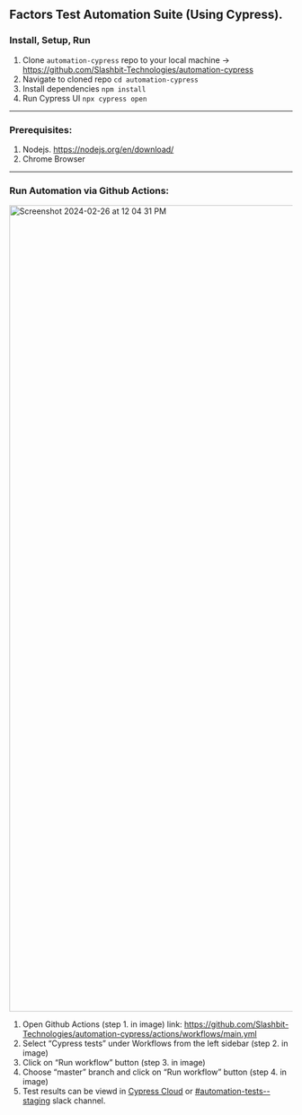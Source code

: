 ## Factors Test Automation Suite (Using Cypress).

### Install, Setup, Run
1) Clone `automation-cypress` repo to your local machine -> https://github.com/Slashbit-Technologies/automation-cypress
2) Navigate to cloned repo `cd automation-cypress`
3) Install dependencies `npm install`
4) Run Cypress UI `npx cypress open`

-----------

### Prerequisites: 
1) Nodejs. https://nodejs.org/en/download/
2) Chrome Browser

-----------

### Run Automation via Github Actions: 

<img width="1436" alt="Screenshot 2024-02-26 at 12 04 31 PM" src="https://github.com/Slashbit-Technologies/automation-cypress/assets/68986923/fca99334-d311-4cf8-8eb9-917fa28ab863">

1) Open Github Actions (step 1. in image) link: https://github.com/Slashbit-Technologies/automation-cypress/actions/workflows/main.yml
2) Select “Cypress tests” under Workflows from the left sidebar (step 2. in image)
3) Click on “Run workflow” button  (step 3. in image)
4) Choose “master” branch and click on “Run workflow” button (step 4. in image)
5) Test results can be viewd in [Cypress Cloud](https://cloud.cypress.io/projects/odtvtn/runs) or [#automation-tests--staging](https://factorsai.slack.com/) slack channel.

